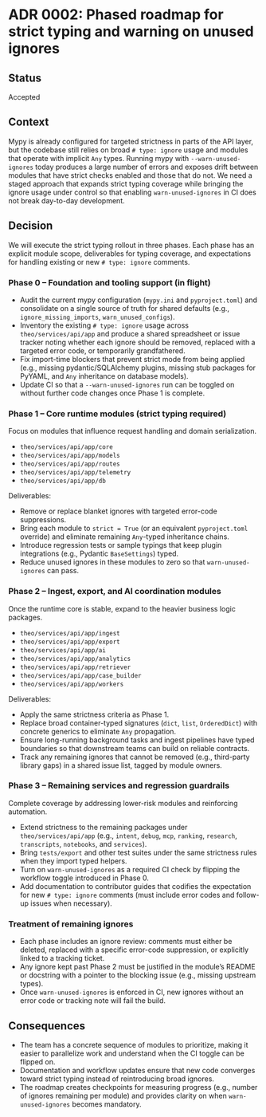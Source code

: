# ADR 0002: Phased roadmap for strict typing and warning on unused ignores

## Status
Accepted

## Context
Mypy is already configured for targeted strictness in parts of the API layer, but the
codebase still relies on broad `# type: ignore` usage and modules that operate with
implicit `Any` types. Running mypy with `--warn-unused-ignores` today produces a large
number of errors and exposes drift between modules that have strict checks enabled and
those that do not. We need a staged approach that expands strict typing coverage while
bringing the ignore usage under control so that enabling `warn-unused-ignores` in CI does
not break day-to-day development.

## Decision
We will execute the strict typing rollout in three phases. Each phase has an explicit
module scope, deliverables for typing coverage, and expectations for handling existing or
new `# type: ignore` comments.

### Phase 0 – Foundation and tooling support (in flight)
- Audit the current mypy configuration (`mypy.ini` and `pyproject.toml`) and consolidate on
  a single source of truth for shared defaults (e.g., `ignore_missing_imports`,
  `warn_unused_configs`).
- Inventory the existing `# type: ignore` usage across `theo/services/api/app` and produce
  a shared spreadsheet or issue tracker noting whether each ignore should be removed,
  replaced with a targeted error code, or temporarily grandfathered.
- Fix import-time blockers that prevent strict mode from being applied (e.g., missing
  pydantic/SQLAlchemy plugins, missing stub packages for PyYAML, and `Any` inheritance on
  database models).
- Update CI so that a `--warn-unused-ignores` run can be toggled on without further code
  changes once Phase 1 is complete.

### Phase 1 – Core runtime modules (strict typing required)
Focus on modules that influence request handling and domain serialization.
- `theo/services/api/app/core`
- `theo/services/api/app/models`
- `theo/services/api/app/routes`
- `theo/services/api/app/telemetry`
- `theo/services/api/app/db`

Deliverables:
- Remove or replace blanket ignores with targeted error-code suppressions.
- Bring each module to `strict = True` (or an equivalent `pyproject.toml` override) and
  eliminate remaining `Any`-typed inheritance chains.
- Introduce regression tests or sample typings that keep plugin integrations (e.g.,
  Pydantic `BaseSettings`) typed.
- Reduce unused ignores in these modules to zero so that `warn-unused-ignores` can pass.

### Phase 2 – Ingest, export, and AI coordination modules
Once the runtime core is stable, expand to the heavier business logic packages.
- `theo/services/api/app/ingest`
- `theo/services/api/app/export`
- `theo/services/api/app/ai`
- `theo/services/api/app/analytics`
- `theo/services/api/app/retriever`
- `theo/services/api/app/case_builder`
- `theo/services/api/app/workers`

Deliverables:
- Apply the same strictness criteria as Phase 1.
- Replace broad container-typed signatures (`dict`, `list`, `OrderedDict`) with concrete
  generics to eliminate `Any` propagation.
- Ensure long-running background tasks and ingest pipelines have typed boundaries so that
  downstream teams can build on reliable contracts.
- Track any remaining ignores that cannot be removed (e.g., third-party library gaps) in a
  shared issue list, tagged by module owners.

### Phase 3 – Remaining services and regression guardrails
Complete coverage by addressing lower-risk modules and reinforcing automation.
- Extend strictness to the remaining packages under `theo/services/api/app` (e.g.,
  `intent`, `debug`, `mcp`, `ranking`, `research`, `transcripts`, `notebooks`, and
  `services`).
- Bring `tests/export` and other test suites under the same strictness rules when they
  import typed helpers.
- Turn on `warn-unused-ignores` as a required CI check by flipping the workflow toggle
  introduced in Phase 0.
- Add documentation to contributor guides that codifies the expectation for new `# type:
  ignore` comments (must include error codes and follow-up issues when necessary).

### Treatment of remaining ignores
- Each phase includes an ignore review: comments must either be deleted, replaced with a
  specific error-code suppression, or explicitly linked to a tracking ticket.
- Any ignore kept past Phase 2 must be justified in the module’s README or docstring with a
  pointer to the blocking issue (e.g., missing upstream types).
- Once `warn-unused-ignores` is enforced in CI, new ignores without an error code or
  tracking note will fail the build.

## Consequences
- The team has a concrete sequence of modules to prioritize, making it easier to parallelize
  work and understand when the CI toggle can be flipped on.
- Documentation and workflow updates ensure that new code converges toward strict typing
  instead of reintroducing broad ignores.
- The roadmap creates checkpoints for measuring progress (e.g., number of ignores remaining
  per module) and provides clarity on when `warn-unused-ignores` becomes mandatory.

